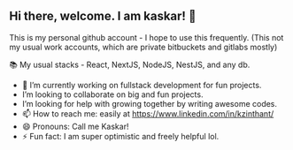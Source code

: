 ## Hi there, welcome. I am kaskar! 👋

This is my personal github account - I hope to use this frequently. (This not my usual work accounts, which are private bitbuckets and gitlabs mostly)

📚 My usual stacks - React, NextJS, NodeJS, NestJS, and any db. <br>

- 🔭 I’m currently working on fullstack development for fun projects.
-  I’m looking to collaborate on big and fun projects.
-  I’m looking for help with growing together by writing awesome codes.
- 📫 How to reach me: easily at https://www.linkedin.com/in/kzinthant/
- 😄 Pronouns: Call me Kaskar!
- ⚡ Fun fact: I am super optimistic and freely helpful lol.
